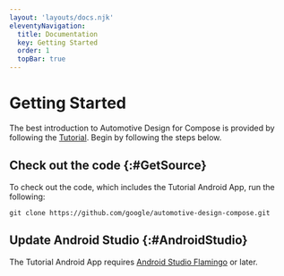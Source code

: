 ```yaml
---
layout: 'layouts/docs.njk'
eleventyNavigation:
  title: Documentation
  key: Getting Started
  order: 1
  topBar: true
---
```



# Getting Started

The best introduction to Automotive Design for Compose is provided by following
the [Tutorial](/docs/getting-started/tutorial). Begin by
following the steps below.

## Check out the code {:#GetSource}

To check out the code, which includes the Tutorial Android App, run the
following:

```posix-terminal
git clone https://github.com/google/automotive-design-compose.git
```

## Update Android Studio {:#AndroidStudio}

The Tutorial Android App requires [Android Studio Flamingo](https://developer.android.com/studio) or later.
